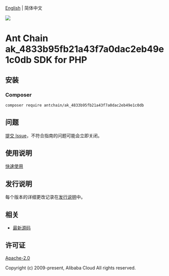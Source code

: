 [English](README.md) | 简体中文

![](https://aliyunsdk-pages.alicdn.com/icons/AlibabaCloud.svg)

# Ant Chain ak_4833b95fb21a43f7a0dac2eb49e1c0db SDK for PHP

## 安装

### Composer

```bash
composer require antchain/ak_4833b95fb21a43f7a0dac2eb49e1c0db
```

## 问题

[提交 Issue](https://github.com/alipay/antchain-openapi-prod-sdk/issues/new)，不符合指南的问题可能会立即关闭。

## 使用说明

[快速使用](https://github.com/alipay/antchain-openapi-prod-sdk)

## 发行说明

每个版本的详细更改记录在[发行说明](./ChangeLog.txt)中。

## 相关

* [最新源码](https://github.com/antchain-openapi-sdk-php)

## 许可证

[Apache-2.0](http://www.apache.org/licenses/LICENSE-2.0)

Copyright (c) 2009-present, Alibaba Cloud All rights reserved.
